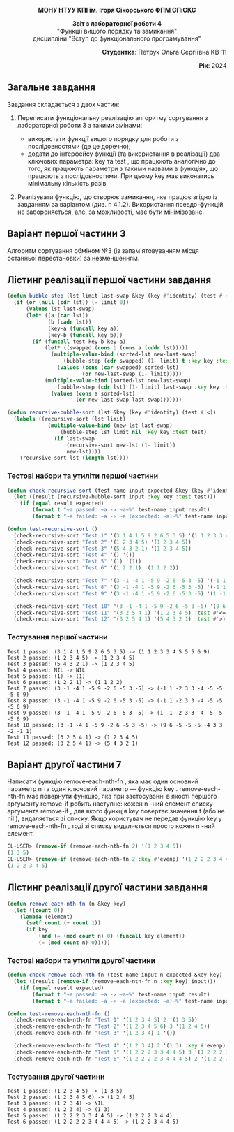 <p align="center"><b>МОНУ НТУУ КПІ ім. Ігоря Сікорського ФПМ СПіСКС</b></p>
<p align="center">
<b>Звіт з лабораторної роботи 4</b><br/>
"Функції вищого порядку та замикання"<br/>
дисципліни "Вступ до функціонального програмування"
</p>
<p align="right"><b>Студентка</b>: Петрук Ольга Сергіївна КВ-11</p>
<p align="right"><b>Рік</b>: 2024</p>

## Загальне завдання

Завдання складається з двох частин:

1. Переписати функціональну реалізацію алгоритму сортування з лабораторної
   роботи 3 з такими змінами:

   - використати функції вищого порядку для роботи з послідовностями (де це доречно);
   - додати до інтерфейсу функції (та використання в реалізації) два ключових
     параметра: key та test , що працюють аналогічно до того, як працюють
     параметри з такими назвами в функціях, що працюють з послідовностями. При
     цьому key має виконатись мінімальну кількість разів.

2. Реалізувати функцію, що створює замикання, яке працює згідно із завданням за
   варіантом (див. п 4.1.2). Використання псевдо-функцій не забороняється, але, за
   можливості, має бути мінімізоване.

## Варіант першої частини 3

Алгоритм сортування обміном №3 (із запам'ятовуванням місця останньої перестановки) за незменшенням.

## Лістинг реалізації першої частини завдання

```lisp
(defun bubble-step (lst limit last-swap &key (key #'identity) (test #'<))
  (if (or (null (cdr lst)) (= limit 0))
      (values lst last-swap)
      (let* ((a (car lst))
             (b (cadr lst))
             (key-a (funcall key a))
             (key-b (funcall key b)))
        (if (funcall test key-b key-a)
            (let* ((swapped (cons b (cons a (cddr lst)))))
              (multiple-value-bind (sorted-lst new-last-swap)
                  (bubble-step (cdr swapped) (1- limit) t :key key :test test)
                (values (cons (car swapped) sorted-lst)
                        (or new-last-swap (1- limit)))))
            (multiple-value-bind (sorted-lst new-last-swap)
                (bubble-step (cdr lst) (1- limit) last-swap :key key :test test)
              (values (cons a sorted-lst)
                      (or new-last-swap last-swap)))))))

(defun recursive-bubble-sort (lst &key (key #'identity) (test #'<))
  (labels ((recursive-sort (lst limit)
             (multiple-value-bind (new-lst last-swap)
                 (bubble-step lst limit nil :key key :test test)
               (if last-swap
                   (recursive-sort new-lst (1- limit))
                   new-lst))))
    (recursive-sort lst (length lst))))
```

### Тестові набори та утиліти першої частини

```lisp
(defun check-recursive-sort (test-name input expected &key (key #'identity) (test #'<))
  (let ((result (recursive-bubble-sort input :key key :test test)))
    (if (equal result expected)
        (format t "~a passed: ~a -> ~a~%" test-name input result)
        (format t "~a failed: ~a -> ~a (expected: ~a)~%" test-name input result expected))))

(defun test-recursive-sort ()
  (check-recursive-sort "Test 1" '(3 1 4 1 5 9 2 6 5 3 5) '(1 1 2 3 3 4 5 5 5 6 9))
  (check-recursive-sort "Test 2" '(1 2 3 4 5) '(1 2 3 4 5))
  (check-recursive-sort "Test 3" '(5 4 3 2 1) '(1 2 3 4 5))
  (check-recursive-sort "Test 4" '() '())
  (check-recursive-sort "Test 5" '(1) '(1))
  (check-recursive-sort "Test 6" '(1 2 2 1) '(1 1 2 2))

  (check-recursive-sort "Test 7" '(3 -1 -4 1 -5 9 -2 6 -5 3 -5) '(-1 1 -2 3 3 -4 -5 -5 -5 6 9) :key #'abs)
  (check-recursive-sort "Test 8" '(3 -1 -4 1 -5 9 -2 6 -5 3 -5) '(-1 1 -2 3 3 -4 -5 -5 -5 6 9) :key #'abs :test #'<)
  (check-recursive-sort "Test 9" '(3 -1 -4 1 -5 9 -2 6 -5 3 -5) '(1 -1 -2 3 3 -4 -5 -5 -5 6 9) :key #'abs :test #'<=)

  (check-recursive-sort "Test 10" '(3 -1 -4 1 -5 9 -2 6 -5 3 -5) '(9 6 -5 -5 -5 -4 3 3 -2 -1 1) :key #'abs :test #'>)
  (check-recursive-sort "Test 11" '(3 2 5 4 1) '(1 2 3 4 5) :test #'<=)
  (check-recursive-sort "Test 12" '(3 2 5 4 1) '(5 4 3 2 1) :test #'>))
```

### Тестування першої частини

```
Test 1 passed: (3 1 4 1 5 9 2 6 5 3 5) -> (1 1 2 3 3 4 5 5 5 6 9)
Test 2 passed: (1 2 3 4 5) -> (1 2 3 4 5)
Test 3 passed: (5 4 3 2 1) -> (1 2 3 4 5)
Test 4 passed: NIL -> NIL
Test 5 passed: (1) -> (1)
Test 6 passed: (1 2 2 1) -> (1 1 2 2)
Test 7 passed: (3 -1 -4 1 -5 9 -2 6 -5 3 -5) -> (-1 1 -2 3 3 -4 -5 -5 -5 6 9)
Test 8 passed: (3 -1 -4 1 -5 9 -2 6 -5 3 -5) -> (-1 1 -2 3 3 -4 -5 -5 -5 6 9)
Test 9 passed: (3 -1 -4 1 -5 9 -2 6 -5 3 -5) -> (1 -1 -2 3 3 -4 -5 -5 -5 6 9)
Test 10 passed: (3 -1 -4 1 -5 9 -2 6 -5 3 -5) -> (9 6 -5 -5 -5 -4 3 3 -2 -1 1)
Test 11 passed: (3 2 5 4 1) -> (1 2 3 4 5)
Test 12 passed: (3 2 5 4 1) -> (5 4 3 2 1)
```

## Варіант другої частини 7

Написати функцію remove-each-nth-fn , яка має один основний параметр n та один
ключовий параметр — функцію key . remove-each-nth-fn має повернути функцію, яка
при застосуванні в якості першого аргументу remove-if робить наступне: кожен n -ний
елемент списку-аргумента remove-if , для якого функція key повертає значення t
(або не nil ), видаляється зі списку. Якщо користувач не передав функцію key у
remove-each-nth-fn , тоді зі списку видаляється просто кожен n -ний елемент.

```lisp
CL-USER> (remove-if (remove-each-nth-fn 2) '(1 2 3 4 5))
(1 3 5)
CL-USER> (remove-if (remove-each-nth-fn 2 :key #'evenp) '(1 2 2 2 3 4 4 4 5))
(1 2 2 3 4 5)
```

## Лістинг реалізації другої частини завдання

```lisp
(defun remove-each-nth-fn (n &key key)
  (let ((count 0))
    (lambda (element)
      (setf count (+ count 1))
      (if key
          (and (= (mod count n) 0) (funcall key element))
          (= (mod count n) 0)))))
```

### Тестові набори та утиліти другої частини

```lisp
(defun check-remove-each-nth-fn (test-name input n expected &key key)
  (let ((result (remove-if (remove-each-nth-fn n :key key) input)))
    (if (equal result expected)
        (format t "~a passed: ~a -> ~a~%" test-name input result)
        (format t "~a failed: ~a -> ~a (expected: ~a)~%" test-name input result expected))))

(defun test-remove-each-nth-fn ()
  (check-remove-each-nth-fn "Test 1" '(1 2 3 4 5) 2 '(1 3 5))
  (check-remove-each-nth-fn "Test 2" '(1 2 3 4 5 6) 3 '(1 2 4 5))
  (check-remove-each-nth-fn "Test 3" '(1 2 3 4) 1 '())

  (check-remove-each-nth-fn "Test 4" '(1 2 3 4) 2 '(1 3) :key #'evenp)
  (check-remove-each-nth-fn "Test 5" '(1 2 2 2 3 3 4 4 5) 3 '(1 2 2 2 3 4 4) :key #'oddp)
  (check-remove-each-nth-fn "Test 6" '(1 2 2 2 2 3 4 4 4 5) 2 '(1 2 2 3 4 4 5) :key #'evenp))
```

### Тестування другої частини

```
Test 1 passed: (1 2 3 4 5) -> (1 3 5)
Test 2 passed: (1 2 3 4 5 6) -> (1 2 4 5)
Test 3 passed: (1 2 3 4) -> NIL
Test 4 passed: (1 2 3 4) -> (1 3)
Test 5 passed: (1 2 2 2 3 3 4 4 5) -> (1 2 2 2 3 4 4)
Test 6 passed: (1 2 2 2 2 3 4 4 4 5) -> (1 2 2 3 4 4 5)
```
